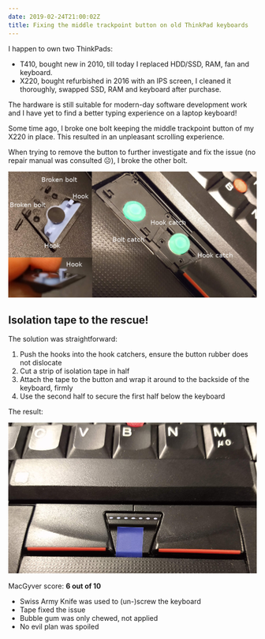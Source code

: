 ```yaml
---
date: 2019-02-24T21:00:02Z
title: Fixing the middle trackpoint button on old ThinkPad keyboards
---
```


I happen to own two ThinkPads:

* T410, bought new in 2010, till today I replaced HDD/SSD, RAM, fan and keyboard.
* X220, bought refurbished in 2016 with an IPS screen, I cleaned it thoroughly, swapped SSD, RAM and keyboard after purchase.

The hardware is still suitable for modern-day software development work and I have yet to find a better typing experience on a laptop keyboard!

Some time ago, I broke one bolt keeping the middle trackpoint button of my X220 in place. This resulted in an unpleasant scrolling experience.

When trying to remove the button to further investigate and fix the issue (no repair manual was consulted ☹), I broke the other bolt.

![Middle trackpoint button hinges](middle_trackpoint_button.jpg)

## Isolation tape to the rescue!

The solution was straightforward:

1. Push the hooks into the hook catchers, ensure the button rubber does not dislocate
2. Cut a strip of isolation tape in half
3. Attach the tape to the button and wrap it around to the backside of the keyboard, firmly
4. Use the second half to secure the first half below the keyboard

The result:

![Final result](result.jpg)

MacGyver score: **6 out of 10**

* Swiss Army Knife was used to (un-)screw the keyboard
* Tape fixed the issue
* Bubble gum was only chewed, not applied
* No evil plan was spoiled
